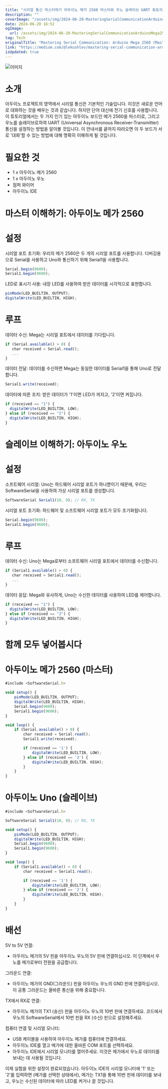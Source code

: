 ```yaml
---
title: "시리얼 통신 마스터하기 아두이노 메가 2560 마스터와 우노 슬레이브 UART 튜토리얼"
description: ""
coverImage: "/assets/img/2024-06-20-MasteringSerialCommunicationArduinoMega2560MasterandUnoSlaveUARTTutorial_0.png"
date: 2024-06-20 16:52
ogImage:
  url: /assets/img/2024-06-20-MasteringSerialCommunicationArduinoMega2560MasterandUnoSlaveUARTTutorial_0.png
tag: Tech
originalTitle: "Mastering Serial Communication: Arduino Mega 2560 (Master) and Uno (Slave) UART Tutorial"
link: "https://medium.com/@lekushlev/mastering-serial-communication-arduino-mega-2560-master-and-uno-slave-uart-tutorial-975ca9b165c6"
isUpdated: true
---
```


![이미지](/assets/img/2024-06-20-MasteringSerialCommunicationArduinoMega2560MasterandUnoSlaveUARTTutorial_0.png)

# 소개

아두이노 프로젝트의 영역에서 시리얼 통신은 기본적인 기술입니다. 이것은 새로운 언어로 대화하는 것을 배우는 것과 같습니다. 하지만 단어 대신에 전기 신호를 사용합니다. 이 튜토리얼에서는 두 가지 인기 있는 아두이노 보드인 메가 2560을 마스터로, 그리고 우노를 슬레이브로하여 UART (Universal Asynchronous Receiver-Transmitter) 통신을 설정하는 방법을 알아볼 것입니다. 이 안내서를 끝까지 따라오면 이 두 보드가 서로 '대화'할 수 있는 방법에 대해 명확히 이해하게 될 것입니다.

# 필요한 것

<!-- cozy-coder - 수평 -->

<ins class="adsbygoogle"
     style="display:block"
     data-ad-client="ca-pub-4877378276818686"
     data-ad-slot="1107185301"
     data-ad-format="auto"
     data-full-width-responsive="true"></ins>

<script>
     (adsbygoogle = window.adsbygoogle || []).push({});
</script>

- 1 x 아두이노 메가 2560
- 1 x 아두이노 우노
- 점퍼 와이어
- 아두이노 IDE

# 마스터 이해하기: 아두이노 메가 2560

# 설정

시리얼 포트 초기화: 우리의 메가 2560은 두 개의 시리얼 포트를 사용합니다. 디버깅용으로 Serial을 사용하고 Uno와 통신하기 위해 Serial1을 사용합니다.

<!-- cozy-coder - 수평 -->

<ins class="adsbygoogle"
     style="display:block"
     data-ad-client="ca-pub-4877378276818686"
     data-ad-slot="1107185301"
     data-ad-format="auto"
     data-full-width-responsive="true"></ins>

<script>
     (adsbygoogle = window.adsbygoogle || []).push({});
</script>

```js
Serial.begin(9600);
Serial1.begin(9600);
```

LED로 표시기 사용: 내장 LED를 사용하여 받은 데이터를 시각적으로 표현합니다.

```js
pinMode(LED_BUILTIN, OUTPUT);
digitalWrite(LED_BUILTIN, HIGH);
```

# 루프

<!-- cozy-coder - 수평 -->

<ins class="adsbygoogle"
     style="display:block"
     data-ad-client="ca-pub-4877378276818686"
     data-ad-slot="1107185301"
     data-ad-format="auto"
     data-full-width-responsive="true"></ins>

<script>
     (adsbygoogle = window.adsbygoogle || []).push({});
</script>

데이터 수신: Mega는 시리얼 포트에서 데이터를 기다립니다.

```js
if (Serial.available() > 0) {
   char received = Serial.read();
   ...
}
```

데이터 전달: 데이터를 수신하면 Mega는 동일한 데이터를 Serial1을 통해 Uno로 전달합니다.

```js
Serial1.write(received);
```

<!-- cozy-coder - 수평 -->

<ins class="adsbygoogle"
     style="display:block"
     data-ad-client="ca-pub-4877378276818686"
     data-ad-slot="1107185301"
     data-ad-format="auto"
     data-full-width-responsive="true"></ins>

<script>
     (adsbygoogle = window.adsbygoogle || []).push({});
</script>

데이터에 따른 조치: 받은 데이터가 '1'이면 LED가 꺼지고, '2'이면 켜집니다.

```js
if (received == "1") {
  digitalWrite(LED_BUILTIN, LOW);
} else if (received == "2") {
  digitalWrite(LED_BUILTIN, HIGH);
}
```

# 슬레이브 이해하기: 아두이노 우노

# 설정

<!-- cozy-coder - 수평 -->

<ins class="adsbygoogle"
     style="display:block"
     data-ad-client="ca-pub-4877378276818686"
     data-ad-slot="1107185301"
     data-ad-format="auto"
     data-full-width-responsive="true"></ins>

<script>
     (adsbygoogle = window.adsbygoogle || []).push({});
</script>

소프트웨어 시리얼: Uno는 하드웨어 시리얼 포트가 하나뿐이기 때문에, 우리는 SoftwareSerial을 사용하여 가상 시리얼 포트를 생성합니다.

```js
SoftwareSerial Serial1(10, 9); // RX, TX
```

시리얼 포트 초기화: 하드웨어 및 소프트웨어 시리얼 포트가 모두 초기화됩니다.

```js
Serial.begin(9600);
Serial1.begin(9600);
```

<!-- cozy-coder - 수평 -->

<ins class="adsbygoogle"
     style="display:block"
     data-ad-client="ca-pub-4877378276818686"
     data-ad-slot="1107185301"
     data-ad-format="auto"
     data-full-width-responsive="true"></ins>

<script>
     (adsbygoogle = window.adsbygoogle || []).push({});
</script>

# 루프

데이터 수신: Uno는 Mega로부터 소프트웨어 시리얼 포트에서 데이터를 수신합니다.

```js
if (Serial1.available() > 0) {
   char received = Serial1.read();
   ...
}
```

데이터 응답: Mega와 유사하게, Uno는 수신한 데이터를 사용하여 LED를 제어합니다.

<!-- cozy-coder - 수평 -->

<ins class="adsbygoogle"
     style="display:block"
     data-ad-client="ca-pub-4877378276818686"
     data-ad-slot="1107185301"
     data-ad-format="auto"
     data-full-width-responsive="true"></ins>

<script>
     (adsbygoogle = window.adsbygoogle || []).push({});
</script>

```js
if (received == "1") {
  digitalWrite(LED_BUILTIN, LOW);
} else if (received == "2") {
  digitalWrite(LED_BUILTIN, HIGH);
}
```

# 함께 모두 넣어봅시다

# 아두이노 메가 2560 (마스터)

```js
#include <SoftwareSerial.h>

void setup() {
    pinMode(LED_BUILTIN, OUTPUT);
    digitalWrite(LED_BUILTIN, HIGH);
    Serial.begin(9600);
    Serial1.begin(9600);
}

void loop() {
    if (Serial.available() > 0) {
        char received = Serial.read();
        Serial1.write(received);

        if (received == '1') {
            digitalWrite(LED_BUILTIN, LOW);
        } else if (received == '2') {
            digitalWrite(LED_BUILTIN, HIGH);
        }
    }
}
```

<!-- cozy-coder - 수평 -->

<ins class="adsbygoogle"
     style="display:block"
     data-ad-client="ca-pub-4877378276818686"
     data-ad-slot="1107185301"
     data-ad-format="auto"
     data-full-width-responsive="true"></ins>

<script>
     (adsbygoogle = window.adsbygoogle || []).push({});
</script>

# 아두이노 Uno (슬레이브)

```js
#include <SoftwareSerial.h>

SoftwareSerial Serial1(10, 9); // RX, TX

void setup() {
    pinMode(LED_BUILTIN, OUTPUT);
    digitalWrite(LED_BUILTIN, HIGH);
    Serial.begin(9600);
    Serial1.begin(9600);
}

void loop() {
    if (Serial1.available() > 0) {
        char received = Serial1.read();

        if (received == '1') {
            digitalWrite(LED_BUILTIN, LOW);
        } else if (received == '2') {
            digitalWrite(LED_BUILTIN, HIGH);
        }
    }
}
```

# 배선

5V to 5V 연결:

<!-- cozy-coder - 수평 -->

<ins class="adsbygoogle"
     style="display:block"
     data-ad-client="ca-pub-4877378276818686"
     data-ad-slot="1107185301"
     data-ad-format="auto"
     data-full-width-responsive="true"></ins>

<script>
     (adsbygoogle = window.adsbygoogle || []).push({});
</script>

- 아두이노 메가의 5V 핀을 아두이노 우노의 5V 핀에 연결하십시오. 이 단계에서 우노를 메가로부터 전원을 공급합니다.

그라운드 연결:

- 아두이노 메가의 GND(그라운드) 핀을 아두이노 우노의 GND 핀에 연결하십시오. 이 공통 그라운드는 올바른 통신을 위해 중요합니다.

TX에서 RX로 연결:

<!-- cozy-coder - 수평 -->

<ins class="adsbygoogle"
     style="display:block"
     data-ad-client="ca-pub-4877378276818686"
     data-ad-slot="1107185301"
     data-ad-format="auto"
     data-full-width-responsive="true"></ins>

<script>
     (adsbygoogle = window.adsbygoogle || []).push({});
</script>

- 아두이노 메가의 TX1 (송신) 핀을 아두이노 우노의 10번 핀에 연결하세요. 코드에서 우노의 SoftwareSerial에서 10번 핀을 RX (수신) 핀으로 설정해주세요.

컴퓨터 연결 및 시리얼 모니터:

- USB 케이블을 사용하여 아두이노 메가를 컴퓨터에 연결하세요.
- 아두이노 IDE를 열고 메가에 대한 올바른 COM 포트를 선택하세요.
- 아두이노 IDE에서 시리얼 모니터를 열어주세요. 이것은 메가에서 우노로 데이터를 보내는 데 사용될 것입니다.

이제 실험을 위한 설정이 완료되었습니다. 아두이노 IDE의 시리얼 모니터에 '1' 또는 '2'를 입력하면 (메가를 선택한 상태에서), 메가는 TX1을 통해 10번 핀에 데이터를 보내고, 우노는 수신된 데이터에 따라 LED를 켜거나 끌 것입니다.
